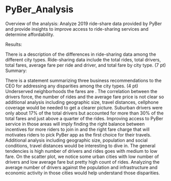 # PyBer_Analysis
Overview of the analysis: Analyze 2019 ride-share data provided by PyBer and provide insights to improve access to ride-sharing services and determine affordability.

Results:

There is a description of the differences in ride-sharing data among the different city types. Ride-sharing data include the total rides, total drivers, total fares, average fare per ride and driver, and total fare by city type. (7 pt)
Summary:

There is a statement summarizing three business recommendations to the CEO for addressing any disparities among the city types. (4 pt)
Underserved neighborhoods the fares are .
The correlation between the drivers force, the number of rides and the average fare price is not clear so additional analysis including geographic size, travel distances, cellphone coverage would be needed to get a clearer picture.
Suburban drivers were only about 17% of the total drivers but accounted for more than 30% of the total fares and just above a quarter of the rides.
Improving access to PyBer service in those areas will imply finding the right balance between incentives for more riders to join in and the right fare charge that will motivates riders to pick PyBer app as the first choice for their travels.
Additional analysis including geographic size, population and social conditions, travel distances would be interesting to dive in.
The general tendencies is high number of drivers and rides goes with medium to low fare.
On the scatter plot, we notice some urban cities with low number of drivers and low average fare but pretty high count of rides. Analyzing the average number of drivers against the population and infrastructure and economic activity in those cities would help understand those disparities.
